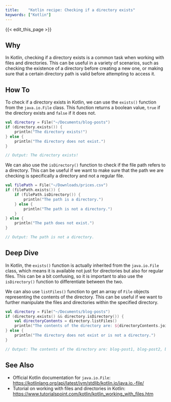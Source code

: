 ```yaml
---
title:    "Kotlin recipe: Checking if a directory exists"
keywords: ["Kotlin"]
---
```


{{< edit_this_page >}}

## Why
In Kotlin, checking if a directory exists is a common task when working with files and directories. This can be useful in a variety of scenarios, such as checking the existence of a directory before creating a new one, or making sure that a certain directory path is valid before attempting to access it.

## How To
To check if a directory exists in Kotlin, we can use the `exists()` function from the `java.io.File` class. This function returns a boolean value, `true` if the directory exists and `false` if it does not.

```Kotlin
val directory = File("~/Documents/blog-posts")
if (directory.exists()) {
    println("The directory exists!")
} else {
    println("The directory does not exist.")
}

// Output: The directory exists!
```

We can also use the `isDirectory()` function to check if the file path refers to a directory. This can be useful if we want to make sure that the path we are checking is specifically a directory and not a regular file.

```Kotlin
val filePath = File("~/Downloads/prices.csv")
if (filePath.exists()) {
    if (filePath.isDirectory()) {
        println("The path is a directory.")
    } else {
        println("The path is not a directory.")
    }
} else {
    println("The path does not exist.")
}

// Output: The path is not a directory.
```

## Deep Dive
In Kotlin, the `exists()` function is actually inherited from the `java.io.File` class, which means it is available not just for directories but also for regular files. This can be a bit confusing, so it is important to also use the `isDirectory()` function to differentiate between the two.

We can also use `listFiles()` function to get an array of `File` objects representing the contents of the directory. This can be useful if we want to further manipulate the files and directories within the specified directory.

```Kotlin
val directory = File("~/Documents/blog-posts")
if (directory.exists() && directory.isDirectory()) {
    val directoryContents = directory.listFiles()
    println("The contents of the directory are: ${directoryContents.joinToString(", ") { it.name }}")
} else {
    println("The directory does not exist or is not a directory.")
}

// Output: The contents of the directory are: blog-post1, blog-post2, blog-post3
```

## See Also
- Official Kotlin documentation for `java.io.File`: https://kotlinlang.org/api/latest/jvm/stdlib/kotlin.io/java.io.-file/
- Tutorial on working with files and directories in Kotlin: https://www.tutorialspoint.com/kotlin/kotlin_working_with_files.htm
